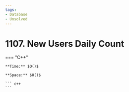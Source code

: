 ```yaml
---
tags:
- Database
- Unsolved
---
```



# 1107. New Users Daily Count

=== "C++"

    **Time:** $O()$

    **Space:** $O()$

    ``` c++
    ```